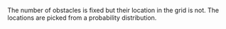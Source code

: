 The number of obstacles is fixed but their location in the grid is not. The locations are picked from a probability distribution.
